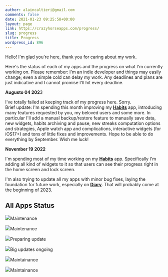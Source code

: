 ```yaml
---
author: alaincaltieri@gmail.com
comments: false
date: 2021-01-23 09:25:58+00:00
layout: page
link: https://crazyhorseapps.com/progress/
slug: progress
title: Progress
wordpress_id: 896
---
```





Hello! I'm glad you're here, thank you for caring about my work.







Here's the status of each of my apps and the progress on what I'm currently working on. Please remember: I'm an indie developer and things may easily change; even a simple cold can delay my work.  Any deadlines and plans are just indicative and I cannot promise I'll hit every deadline. 







**Augusto 04 202**3







I've totally failed at keeping track of my progress here. Sorry.   
Brief update: I'm spending this month improving my **[Habits](https://crazyhorseapps.com/apps/habits-builder/)** app, introducing many features requested by you, my beloved users and some more. In particular I'll add a manual backup/restore feature to manually save data, new widgets, habits archiving and pause, new streaks computation options and strategies, Apple watch app and complications, interactive widgets (for iOS17+) and tons of little fixes and improvements. Hope to be able to do everything by September. Wish me luck!







**November 19 2022**







I'm spending most of my time working on my **[Habits](https://crazyhorseapps.com/apps/habits-builder/)** app. Specifically I'm adding all kind of widgets to it so that users can see their progress right in the home screen and lock screen. 







I'm also trying to update all my apps with minor bug fixes, laying the foundation for future work, especially on [**Diary**](https://crazyhorseapps.com/apps/my-journal/). That will probably come at the beginning of 2023.







## All Apps Status






![](https://crazyhorseapps.com/wp-content/uploads/2020/10/ICON.png)Maintenance



![](https://crazyhorseapps.com/wp-content/uploads/2019/11/UpRead_icon.png)Maintenance



![](https://crazyhorseapps.com/wp-content/uploads/2019/02/RoundedIcon.png)Preparing update



![](https://crazyhorseapps.com/wp-content/uploads/2019/02/RoundedIcon-1.png)Big updates ongoing



![](https://crazyhorseapps.com/wp-content/uploads/2019/01/countdown_icon.png)Maintainance



![](https://crazyhorseapps.com/wp-content/uploads/2019/01/wedding_icon.png)Maintainance


